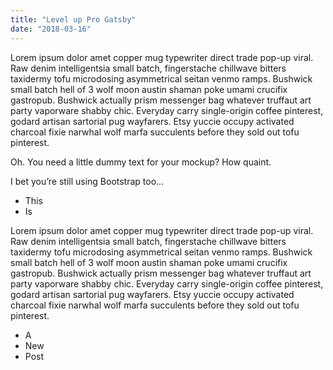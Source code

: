 ```yaml
---
title: "Level up Pro Gatsby"
date: "2018-03-16"
---
```


Lorem ipsum dolor amet copper mug typewriter direct trade pop-up viral. Raw denim intelligentsia small batch, fingerstache chillwave bitters taxidermy tofu microdosing asymmetrical seitan venmo ramps. Bushwick small batch hell of 3 wolf moon austin shaman poke umami crucifix gastropub. Bushwick actually prism messenger bag whatever truffaut art party vaporware <!-- end --> shabby chic. Everyday carry single-origin coffee pinterest, godard artisan sartorial pug wayfarers. Etsy yuccie occupy activated charcoal fixie narwhal wolf marfa succulents before they sold out tofu pinterest.


Oh. You need a little dummy text for your mockup? How quaint.

I bet you’re still using Bootstrap too…

* This
* Is


Lorem ipsum dolor amet copper mug typewriter direct trade pop-up viral. Raw denim intelligentsia small batch, fingerstache chillwave bitters taxidermy tofu microdosing asymmetrical seitan venmo ramps. Bushwick small batch hell of 3 wolf moon austin shaman poke umami crucifix gastropub. Bushwick actually prism messenger bag whatever truffaut art party vaporware shabby chic. Everyday carry single-origin coffee pinterest, godard artisan sartorial pug wayfarers. Etsy yuccie occupy activated charcoal fixie narwhal wolf marfa succulents before they sold out tofu pinterest.


* A
* New 
* Post